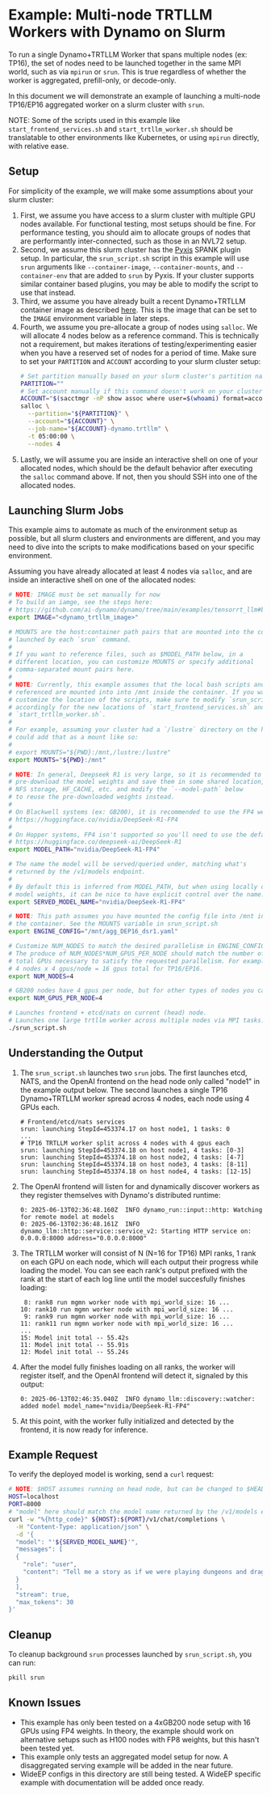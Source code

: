 <!--
SPDX-FileCopyrightText: Copyright (c) 2025 NVIDIA CORPORATION & AFFILIATES. All rights reserved.
SPDX-License-Identifier: Apache-2.0
-->

# Example: Multi-node TRTLLM Workers with Dynamo on Slurm

To run a single Dynamo+TRTLLM Worker that spans multiple nodes (ex: TP16),
the set of nodes need to be launched together in the same MPI world, such as
via `mpirun` or `srun`. This is true regardless of whether the worker is
aggregated, prefill-only, or decode-only.

In this document we will demonstrate an example of launching a multi-node TP16/EP16
aggregated worker on a slurm cluster with `srun`.

NOTE: Some of the scripts used in this example like `start_frontend_services.sh` and
`start_trtllm_worker.sh` should be translatable to other environments like Kubernetes, or
using `mpirun` directly, with relative ease.

## Setup

For simplicity of the example, we will make some assumptions about your slurm cluster:
1. First, we assume you have access to a slurm cluster with multiple GPU nodes
   available. For functional testing, most setups should be fine. For performance
   testing, you should aim to allocate groups of nodes that are performantly
   inter-connected, such as those in an NVL72 setup.
2. Second, we assume this slurm cluster has the [Pyxis](https://github.com/NVIDIA/pyxis)
   SPANK plugin setup. In particular, the `srun_script.sh` script in this
   example will use `srun` arguments like `--container-image`,
   `--container-mounts`, and `--container-env` that are added to `srun` by Pyxis.
   If your cluster supports similar container based plugins, you may be able to
   modify the script to use that instead.
3. Third, we assume you have already built a recent Dynamo+TRTLLM container image as
   described [here](https://github.com/ai-dynamo/dynamo/tree/main/examples/tensorrt_llm#build-docker).
   This is the image that can be set to the `IMAGE` environment variable in later steps.
4. Fourth, we assume you pre-allocate a group of nodes using `salloc`. We
   will allocate 4 nodes below as a reference command. This is technically not
   a requirement, but makes iterations of testing/experimenting easier when
   you have a reserved set of nodes for a period of time. Make sure to set your
   `PARTITION` and `ACCOUNT` according to your slurm cluster setup:
    ```bash
    # Set partition manually based on your slurm cluster's partition names
    PARTITION=""
    # Set account manually if this command doesn't work on your cluster
    ACCOUNT="$(sacctmgr -nP show assoc where user=$(whoami) format=account)"
    salloc \
      --partition="${PARTITION}" \
      --account="${ACCOUNT}" \
      --job-name="${ACCOUNT}-dynamo.trtllm" \
      -t 05:00:00 \
      --nodes 4
    ```
5. Lastly, we will assume you are inside an interactive shell on one of your allocated
   nodes, which should be the default behavior after executing the `salloc` command above.
   If not, then you should SSH into one of the allocated nodes.

## Launching Slurm Jobs

This example aims to automate as much of the environment setup as possible,
but all slurm clusters and environments are different, and you may need to
dive into the scripts to make modifications based on your specific environment.

Assuming you have already allocated at least 4 nodes via `salloc`, and are
inside an interactive shell on one of the allocated nodes:
```bash
# NOTE: IMAGE must be set manually for now
# To build an iamge, see the steps here:
# https://github.com/ai-dynamo/dynamo/tree/main/examples/tensorrt_llm#build-docker
export IMAGE="<dynamo_trtllm_image>"

# MOUNTS are the host:container path pairs that are mounted into the containers
# launched by each `srun` command.
#
# If you want to reference files, such as $MODEL_PATH below, in a
# different location, you can customize MOUNTS or specify additional
# comma-separated mount pairs here.
#
# NOTE: Currently, this example assumes that the local bash scripts and configs
# referenced are mounted into into /mnt inside the container. If you want to
# customize the location of the scripts, make sure to modify `srun_script.sh`
# accordingly for the new locations of `start_frontend_services.sh` and
# `start_trtllm_worker.sh`.
#
# For example, assuming your cluster had a `/lustre` directory on the host, you
# could add that as a mount like so:
#
# export MOUNTS="${PWD}:/mnt,/lustre:/lustre"
export MOUNTS="${PWD}:/mnt"

# NOTE: In general, Deepseek R1 is very large, so it is recommended to
# pre-download the model weights and save them in some shared location,
# NFS storage, HF_CACHE, etc. and modify the `--model-path` below
# to reuse the pre-downloaded weights instead.
#
# On Blackwell systems (ex: GB200), it is recommended to use the FP4 weights:
# https://huggingface.co/nvidia/DeepSeek-R1-FP4
#
# On Hopper systems, FP4 isn't supported so you'll need to use the default weights:
# https://huggingface.co/deepseek-ai/DeepSeek-R1
export MODEL_PATH="nvidia/DeepSeek-R1-FP4"

# The name the model will be served/queried under, matching what's
# returned by the /v1/models endpoint.
#
# By default this is inferred from MODEL_PATH, but when using locally downloaded
# model weights, it can be nice to have explicit control over the name.
export SERVED_MODEL_NAME="nvidia/DeepSeek-R1-FP4"

# NOTE: This path assumes you have mounted the config file into /mnt inside
# the container. See the MOUNTS variable in srun_script.sh
export ENGINE_CONFIG="/mnt/agg_DEP16_dsr1.yaml"

# Customize NUM_NODES to match the desired parallelism in ENGINE_CONFIG
# The produce of NUM_NODES*NUM_GPUS_PER_NODE should match the number of
# total GPUs necessary to satisfy the requested parallelism. For example,
# 4 nodes x 4 gpus/node = 16 gpus total for TP16/EP16.
export NUM_NODES=4

# GB200 nodes have 4 gpus per node, but for other types of nodes you can configure this.
export NUM_GPUS_PER_NODE=4

# Launches frontend + etcd/nats on current (head) node.
# Launches one large trtllm worker across multiple nodes via MPI tasks.
./srun_script.sh
```

## Understanding the Output

1. The `srun_script.sh` launches two `srun` jobs. The first launches
   etcd, NATS, and the OpenAI frontend on the head node only
   called "node1" in the example output below. The second launches
   a single TP16 Dynamo+TRTLLM worker spread across 4 nodes, each node
   using 4 GPUs each.
    ```
    # Frontend/etcd/nats services
    srun: launching StepId=453374.17 on host node1, 1 tasks: 0
    ...
    # TP16 TRTLLM worker split across 4 nodes with 4 gpus each
    srun: launching StepId=453374.18 on host node1, 4 tasks: [0-3]
    srun: launching StepId=453374.18 on host node2, 4 tasks: [4-7]
    srun: launching StepId=453374.18 on host node3, 4 tasks: [8-11]
    srun: launching StepId=453374.18 on host node4, 4 tasks: [12-15]
   ```
2. The OpenAI frontend will listen for and dynamically discover workers as
   they register themselves with Dynamo's distributed runtime:
   ```
   0: 2025-06-13T02:36:48.160Z  INFO dynamo_run::input::http: Watching for remote model at models
   0: 2025-06-13T02:36:48.161Z  INFO dynamo_llm::http::service::service_v2: Starting HTTP service on: 0.0.0.0:8000 address="0.0.0.0:8000"
   ```
3. The TRTLLM worker will consist of N (N=16 for TP16) MPI ranks, 1 rank on each
   GPU on each node, which will each output their progress while loading the model.
   You can see each rank's output prefixed with the rank at the start of each log line
   until the model succesfully finishes loading:
    ```
     8: rank8 run mgmn worker node with mpi_world_size: 16 ...
    10: rank10 run mgmn worker node with mpi_world_size: 16 ...
     9: rank9 run mgmn worker node with mpi_world_size: 16 ...
    11: rank11 run mgmn worker node with mpi_world_size: 16 ...
    ...
    15: Model init total -- 55.42s
    11: Model init total -- 55.91s
    12: Model init total -- 55.24s
    ```
4. After the model fully finishes loading on all ranks, the worker will register itself,
   and the OpenAI frontend will detect it, signaled by this output:
    ```
    0: 2025-06-13T02:46:35.040Z  INFO dynamo_llm::discovery::watcher: added model model_name="nvidia/DeepSeek-R1-FP4"
    ```
5. At this point, with the worker fully initialized and detected by the frontend,
   it is now ready for inference.


## Example Request

To verify the deployed model is working, send a `curl` request:
```bash
# NOTE: $HOST assumes running on head node, but can be changed to $HEAD_NODE_IP instead.
HOST=localhost
PORT=8000
# "model" here should match the model name returned by the /v1/models endpoint
curl -w "%{http_code}" ${HOST}:${PORT}/v1/chat/completions \
  -H "Content-Type: application/json" \
  -d '{
  "model": "'${SERVED_MODEL_NAME}'",
  "messages": [
  {
    "role": "user",
    "content": "Tell me a story as if we were playing dungeons and dragons."
  }
  ],
  "stream": true,
  "max_tokens": 30
}'
```

## Cleanup

To cleanup background `srun` processes launched by `srun_script.sh`, you can run:
```bash
pkill srun
```

## Known Issues

- This example has only been tested on a 4xGB200 node setup with 16 GPUs using
  FP4 weights. In theory, the example should work on alternative setups such as
  H100 nodes with FP8 weights, but this hasn't been tested yet.
- This example only tests an aggregated model setup for now. A disaggregated
  serving example will be added in the near future.
- WideEP configs in this directory are still being tested. A WideEP specific
  example with documentation will be added once ready.

